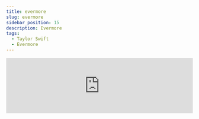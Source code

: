 ```yaml
---
title: evermore
slug: evermore
sidebar_position: 15
description: Evermore
tags:
  - Taylor Swift
  - Evermore
---
```


<iframe
  width="100%"
  height={315}
  src="https://www.youtube.com/embed/2Ez9LcaTMeU"
  title="YouTube video player"
  frameBorder={0}
  allow="accelerometer; autoplay; clipboard-write; encrypted-media; gyroscope; picture-in-picture; web-share"
  allowFullScreen="true"
/>



## 翻譯
[Verse 1: Taylor Swift]  
Gray November    
灰天的11月  
I've been down since July  
我從7月就覺得烏雲不散了  
Motion capture  
慢動作的高速連拍  
Put me in a bad light  
將我置身在一團閃光燈前  
I replay my footsteps on each stepping stone  
我回放我走的每一步  
Trying to find the one where I went wrong  
想知道我哪邊走錯  
Writing letters  
提筆寫信  
Addressed to the fire  
寄往火焰燒成灰燼  
  
[Chorus: Taylor Swift]  
And I was catchin' my breath  
我屏住呼吸  
Starin' out an open window, catchin' my death  
注視著窗外，追趕著我已逝的靈魂  
And I couldn't be sure  
我不能篤定  
I had a feeling so peculiar  
一種特殊的感受油然升起  
That this pain would be for  
這份疼痛  
Evermore  
將會恆久  
  
[Verse 2: Taylor Swift]  
Hey, December  
嘿，十二月到來  
Guess I'm feeling unmoored  
我覺得我飄離岸邊了  
Can't remember  
我無法憶起  
What I used to fight for  
我當為何而戰?  
I rewind thе tape, but all it does is pause  
我回放錄影帶，但每一幀都只有暫停  
On thе very moment all was lost  
所有的記憶都丟失了  
Sending signals  
發送訊號  
To be double-crossed  
卻換得背叛  
  
[Chorus: Taylor Swift]  
And I was catchin' my breath  
我屏住呼吸  
Starin' out an open window, catchin' my death  
注視著窗外，追趕著我已逝的靈魂  
And I couldn't be sure  
我不能篤定  
I had a feeling so peculiar  
一種特殊的感受油然升起  
That this pain would be for  
這份疼痛  
Evermore  
將會恆久  
  
[Post-Chorus: Justin Vernon]  
(Evermore)  
  
[Bridge: Justin Vernon, Taylor Swift]  
Can't not think of all the cost  
沒辦法去想像那些代價  
And the things that will be lost  
沒辦法去估量那些要失去的東西  
Oh, can we just get a pause?  
我們能夠按下暫停鍵嗎?  
To be certain we'll be tall again  
即便嚴冬將生機凍結  
Whether weather be the frost  
我們一定會重新發芽的  
Or the violence of the dog days   
在酷暑下的暴力曝曬  
I'm on waves, out being tossed  
我在巨浪上顛簸，被掀起又摔下  
Is there a line that I could just go cross?  
當我的小船劇烈擺盪?  
And when I was shipwrecked (Can't think of all the cost now)  
有沒有一條航線能讓我安全穿越? (不法想像這些代價 )  
I thought of you (All the things that will be lost now)  
我想到你 (所有的一切將消逝)  
In the cracks of light (Can we just get a pause?)  
在閃光燈的間隙 ( 我們能夠按下暫停嗎 ? )  
I dreamed of you (To be certain we'll be tall again)  
我夢到你 ( 我們一定能捲土重來的 )  
(If you think of all the cost)  
若你想到所有代價  
It was real enough (Whether weather be the frost)  
這場夢是真實嗎? ( 即便嚴冬來襲 )  
To get me through (Or the violence of the dog days)  
能夠搭橋使我穿越? ( 即便酷暑炎夏 )  
(Or the violence of the dog days)  
在酷暑下的暴力曝曬  
(Out on waves, being tossed)  
在巨浪上顛簸，被掀起又摔下  
(I'm on waves, out being tossed)  
我在巨浪上顛簸，被掀起又摔下  
But I swear (Is there a line that we can just go cross?)  
但我肯定 ( 使否有一條路能夠讓我們安全穿越? )  
You were there  
你真實的在那場夢裡  
  
[Chorus: Taylor Swift & Justin Vernon]  
And I was catchin' my breath  
我屏住呼吸  
Floors of a cabin creakin' under my step  
腳下的木板滋滋作響  
And I couldn't be sure  
我無法確定  
I had a feeling so peculiar  
我心中有一種奇妙感受油然升起  
This pain wouldn't be for  
這場痛苦  
Evermore  
不會永遠持續  
  
[Outro: Taylor Swift, Justin Vernon, Both]  
Evermore (Evermore)  
Evermore (Evermore)  
This pain wouldn't be for evermore  
這場痛苦  
Evermore  
不會永遠持續  

